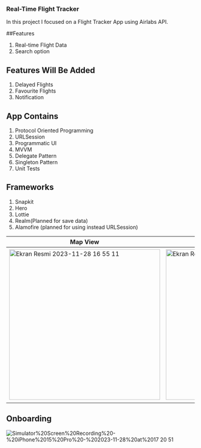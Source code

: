### Real-Time Flight Tracker
In this project I focused on a Flight Tracker App using Airlabs API.

##Features
1. Real-time Flight Data
2. Search option

## Features Will Be Added
1. Delayed Flights
2. Favourite Flights
3. Notification

## App Contains
1. Protocol Oriented Programming
2. URLSession
3. Programmatic UI
4. MVVM
5. Delegate Pattern
6. Singleton Pattern
7. Unit Tests

## Frameworks
1. Snapkit
2. Hero
3. Lottie
4. Realm(Planned for save data)
5. Alamofire (planned for using instead URLSession)

| Map View | List View | Serch Screen | Detail Screen | Detail Screen 2|
| -------- | --------- | ------------ | ------------- | ---------------|
|<img width="403" alt="Ekran Resmi 2023-11-28 16 55 11" src="https://github.com/MehmetKaan96/Flight-Tracker/assets/94564308/0189ed7c-eecb-4d06-aea7-6e661baf7f0d"> |<img width="403" alt="Ekran Resmi 2023-11-28 16 55 34" src="https://github.com/MehmetKaan96/Flight-Tracker/assets/94564308/561cf6af-883c-4871-b961-af6c79fbef14">  |<img width="385" alt="Ekran Resmi 2023-11-28 16 55 50" src="https://github.com/MehmetKaan96/Flight-Tracker/assets/94564308/99d50d34-19a4-4b96-a724-36f215d2046e"> | <img width="394" alt="Ekran Resmi 2023-11-28 16 56 11" src="https://github.com/MehmetKaan96/Flight-Tracker/assets/94564308/796aca94-d025-4ae3-a403-66d7f5766306"> | <img width="410" alt="Ekran Resmi 2023-11-28 16 56 24" src="https://github.com/MehmetKaan96/Flight-Tracker/assets/94564308/ab397c7d-0f70-48ff-8fdc-ec0eb9e0e549"> |

## Onboarding
![Simulator%20Screen%20Recording%20-%20iPhone%2015%20Pro%20-%202023-11-28%20at%2017 20 51](https://github.com/MehmetKaan96/Flight-Tracker/assets/94564308/514cc8ac-42c1-4d16-ba68-0453a4b886c5)

